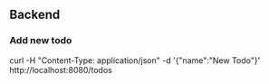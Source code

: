 ## Backend

### Add new todo

curl -H "Content-Type: application/json" -d '{"name":"New Todo"}' http://localhost:8080/todos